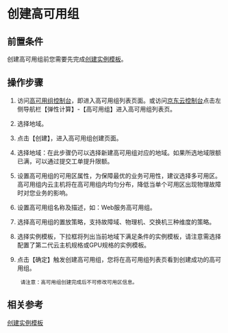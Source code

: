 # 创建高可用组

## 前置条件

创建高可用组前您需要先完成[创建实例模板](../../Virtual-Machines/Operation-Guide/Instance-Template/Create-Instance-Template.md)。

## 操作步骤

1. 访问[高可用组控制台](https://cns-console.jdcloud.com/availabilitygroup/list)，即进入高可用组列表页面。或访问[京东云控制台](https://console.jdcloud.com)点击左侧导航栏【弹性计算】-【高可用组】进入高可用组列表页。
2. 选择地域。
3. 点击【创建】，进入高可用组创建页面。
4. 选择地域：在此步骤仍可以选择新建高可用组对应的地域。如果所选地域限额已满，可以通过提交工单提升限额。
5. 设置高可用组的可用区属性，为保障最优的业务可用性，建议选择多可用区。高可用组内云主机将在高可用组内均匀分布，降低当单个可用区出现物理故障时对您业务的影响。
6. 设置高可用组名称及描述，如：Web服务高可用组。
7. 选择高可用组的置放策略，支持故障域、物理机、交换机三种维度的策略。
8. 选择实例模板，下拉框将列出当前地域下满足条件的实例模板，请注意需选择配置了第二代云主机规格或GPU规格的实例模板。
9. 点击【确定】触发创建高可用组，您将在高可用组列表页看到创建成功的高可用组。

		请注意：高可用组创建完成后不可修改可用区信息。


## 相关参考

[创建实例模板](../../Virtual-Machines/Operation-Guide/Instance-Template/Create-Instance-Template.md)
